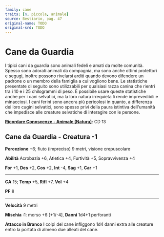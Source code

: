 ```yaml
---
family: cane
traits: [n, piccola, animale]
source: Bestiario, pag. 47
original-name: TODO
original-srd: TODO
---
```


# Cane da Guardia

I tipici cani da guardia sono animali fedeli e amati da molte comunità. Spesso
sono adorati animali da compagnia, ma sono anche ottimi protettori e segugi,
inoltre possono rivelarsi arditi quando devono difendere un padrone o un membro
della famiglia a cui vogliono bene. Le statistiche presentate di seguito sono
utilizzabili per qualsiasi razza canina che rientri tra i 10 e i 25 chilogrammi
di peso. È possibile usare queste statistiche anche per i cani selvatici, ma la
loro natura irrequieta li rende imprevedibili e minacciosi. I cani ferini sono
ancora più pericolosi in quanto, a differenza dei loro cugini selvatici, sono
spesso privi della paura istintiva dell'umanità che impedisce alle creature
selvatiche di interagire con le persone.

**[Ricordare Conoscenze - Animale (Natura)](/azioni/abilita/ricordare-conoscenze)**:
CD 13

## Cane da Guardia - Creatura -1

**Percezione** +6; fiuto (impreciso) 9 metri, visione crepuscolare

**Abilità** Acrobazia +6, Atletica +4, Furtività +5, Sopravvivenza +4

**For** +1, **Des** +2, **Cos** +2, **Int** -4, **Sag** +1, **Car** +1

---

**CA** 15; **Temp** +5, **Rifl** +7, **Vol** +4

**PF** 8

---

**Velocità** 9 metri

**Mischia** :1: morso +6 \[+1/-4], **Danni** 1d4+1 perforanti

**Attacco in Branco** I colpi del cane infliggono 1d4 danni extra alle creature
entro la portata di almeno due alleati del cane.
